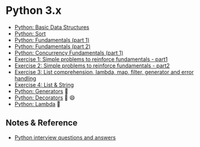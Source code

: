 # Python 3.x  
  * [Python: Basic Data Structures](https://github.com/harishvc/quick-references/blob/master/python3/python-intro1.md)
  * [Python: Sort](https://github.com/harishvc/quick-references/blob/master/python3/python-sort.md) 
  * [Python: Fundamentals (part 1)](https://github.com/harishvc/quick-references/blob/master/python3/python-intro4.md)  
  * [Python: Fundamentals (part 2)](https://github.com/harishvc/quick-references/blob/master/python3/python-intro4b.md)  
  * [Python: Concurrency Fundamentals (part 1)](https://github.com/harishvc/quick-references/blob/master/python3/python-intro4c.md)  
  * [Exercise 1: Simple problems to reinforce fundamentals - part1](https://github.com/harishvc/quick-references/blob/master/python3/python-intro-7.md)
  * [Exercise 2: Simple problems to reinforce fundamentals - part2](https://github.com/harishvc/quick-references/blob/master/python3/python-intro-12.md)      
  * [Exercise 3: List comprehension, lambda, map, filter, generator and error handling](https://github.com/harishvc/quick-references/blob/master/python3/python-intro-6.md)  
  * [Exercise 4: List & String](https://github.com/harishvc/quick-references/blob/master/python3/python-intro-8.md) 
  * [Python: Generators](http://harishvc.com/2015/11/30/python-generator/) :art:     
  * [Python: Decorators](https://github.com/harishvc/quick-references/blob/master/python3/python-intro-9.md)  :art: :smile:    
  * [Python: Lambda](https://github.com/harishvc/challenges/blob/master/lambda.py) :rocket:   
 
## Notes & Reference
  * [Python interview questions and answers](http://www.ilian.io/python-interview-question-and-answers/)  
